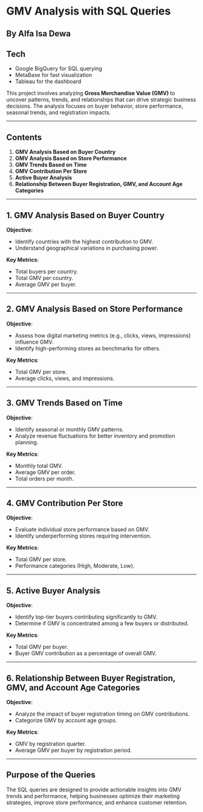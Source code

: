 # GMV Analysis with SQL Queries
## By Alfa Isa Dewa

## Tech
- Google BigQuery for SQL querying
- MetaBase for fast visualization
- Tableau for the dashboard

This project involves analyzing **Gross Merchandise Value (GMV)** to uncover patterns, trends, and relationships that can drive strategic business decisions. The analysis focuses on buyer behavior, store performance, seasonal trends, and registration impacts.

---

## **Contents**
1. **GMV Analysis Based on Buyer Country**
2. **GMV Analysis Based on Store Performance**
3. **GMV Trends Based on Time**
4. **GMV Contribution Per Store**
5. **Active Buyer Analysis**
6. **Relationship Between Buyer Registration, GMV, and Account Age Categories**

---

## **1. GMV Analysis Based on Buyer Country**
**Objective**:
- Identify countries with the highest contribution to GMV.
- Understand geographical variations in purchasing power.

**Key Metrics**:
- Total buyers per country.
- Total GMV per country.
- Average GMV per buyer.

---

## **2. GMV Analysis Based on Store Performance**
**Objective**:
- Assess how digital marketing metrics (e.g., clicks, views, impressions) influence GMV.
- Identify high-performing stores as benchmarks for others.

**Key Metrics**:
- Total GMV per store.
- Average clicks, views, and impressions.

---

## **3. GMV Trends Based on Time**
**Objective**:
- Identify seasonal or monthly GMV patterns.
- Analyze revenue fluctuations for better inventory and promotion planning.

**Key Metrics**:
- Monthly total GMV.
- Average GMV per order.
- Total orders per month.

---

## **4. GMV Contribution Per Store**
**Objective**:
- Evaluate individual store performance based on GMV.
- Identify underperforming stores requiring intervention.

**Key Metrics**:
- Total GMV per store.
- Performance categories (High, Moderate, Low).

---

## **5. Active Buyer Analysis**
**Objective**:
- Identify top-tier buyers contributing significantly to GMV.
- Determine if GMV is concentrated among a few buyers or distributed.

**Key Metrics**:
- Total GMV per buyer.
- Buyer GMV contribution as a percentage of overall GMV.

---

## **6. Relationship Between Buyer Registration, GMV, and Account Age Categories**
**Objective**:
- Analyze the impact of buyer registration timing on GMV contributions.
- Categorize GMV by account age groups.

**Key Metrics**:
- GMV by registration quarter.
- Average GMV per buyer by registration period.

---

## **Purpose of the Queries**
The SQL queries are designed to provide actionable insights into GMV trends and performance, helping businesses optimize their marketing strategies, improve store performance, and enhance customer retention.
